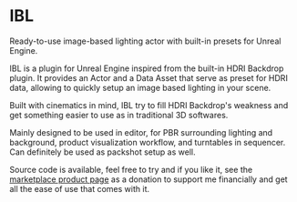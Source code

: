 # IBL

Ready-to-use image-based lighting actor with built-in presets for Unreal Engine.


IBL is a plugin for Unreal Engine inspired from the built-in HDRI Backdrop plugin. It provides an Actor and a Data Asset that serve as preset for HDRI data, allowing to quickly setup an image based lighting in your scene.


Built with cinematics in mind, IBL try to fill HDRI Backdrop's weakness and get something easier to use as in traditional 3D softwares.

Mainly designed to be used in editor, for PBR surrounding lighting and background, product visualization workflow, and turntables in sequencer. Can definitely be used as packshot setup as well.


Source code is available, feel free to try and if you like it, see the [marketplace product page](https://www.unrealengine.com/marketplace/en-US/product/ibl) as a donation to support me financially and get all the ease of use that comes with it.
